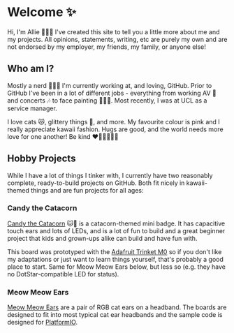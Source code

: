 # Welcome ✨

Hi, I'm Allie 🧜🏻‍♀️ I've created this site to tell you a little more about me and my projects. All opinions, statements, writing, etc are purely my own and are not endorsed by my employer, my friends, my family, or anyone else!

## Who am I?

Mostly a nerd 👩🏼‍💻 I'm currently working at, and loving, GitHub. Prior to GitHub I've been in a lot of different jobs - everything from working AV 🎤 and concerts 🎶 to face painting 👩🏼‍🎨. Most recently, I was at UCL as a service manager. 

I love cats 😻, glittery things 💖, and more. My favourite colour is pink and I really appreciate kawaii fashion. Hugs are good, and the world needs more love for one another! Be kind ❤️🧡💛💚💙💜

## Hobby Projects

While I have a lot of things I tinker with, I currently have two reasonably complete, ready-to-build projects on GitHub. Both fit nicely in kawaii-themed things and are fun projects for all ages:

### Candy the Catacorn

[Candy the Catacorn](https://galaxyallie.space/Candy-the-Catacorn/) 🐱🦄 is a catacorn-themed mini badge. It has capacitive touch ears and lots of LEDs, and is a lot of fun to build and a great beginner project that kids and grown-ups alike can build and have fun with.

This board was prototyped with the [Adafruit Trinket M0](https://www.adafruit.com/product/3500) so if you don't like my adaptations or just want to learn things yourself, that's probably a good place to start. Same for Meow Meow Ears below, but less so (e.g. they have no DotStar-compatible LED for status).

### Meow Meow Ears

[Meow Meow Ears](https://github.com/GalaxyAllie/MeowMeowEars) are a pair of RGB cat ears on a headband. The boards are designed to fit into most typical cat ear headbands and the sample code is designed for [PlatformIO](https://platformio.org/).

